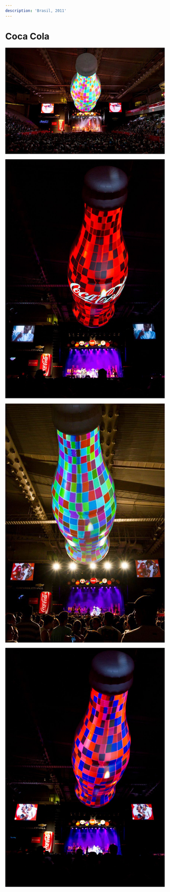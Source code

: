 ```yaml
---
description: 'Brasil, 2011'
---
```


# Coca Cola

![](../../../.gitbook/assets/mf-2011-xx-br-cocacola-chevrolet-hall-02.jpeg)

![](../../../.gitbook/assets/mf-2011-xx-br-cocacola-chevrolet-hall-01.jpeg)

![](../../../.gitbook/assets/mf-2011-xx-br-cocacola-chevrolet-hall-04.jpeg)

![](../../../.gitbook/assets/mf-2011-xx-br-cocacola-chevrolet-hall-03.jpeg)

